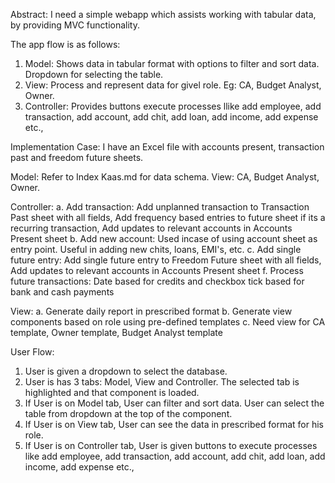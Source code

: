 Abstract:
I need a simple webapp which assists working with tabular data, by providing MVC functionality.

The app flow is as follows:
1. Model: Shows data in tabular format with options to filter and sort data. Dropdown for selecting the table.
2. View: Process and represent data for givel role. Eg: CA, Budget Analyst, Owner. 
3. Controller: Provides buttons execute processes llike add employee, add transaction, add account, add chit, add loan, add income, add expense etc.,

Implementation Case:
I have an Excel file with accounts present, transaction past and freedom future sheets.

Model: Refer to Index Kaas.md for data schema.
View: CA, Budget Analyst, Owner. 

Controller: 
a. Add transaction: Add unplanned transaction to Transaction Past sheet with all fields, Add frequency based entries to future sheet if its a recurring transaction, Add updates to relevant accounts in Accounts Present sheet
b. Add new account: Used incase of using account sheet as entry point. Useful in adding new chits, loans, EMI's, etc.
c. Add single future entry: Add single future entry to Freedom Future sheet with all fields, Add updates to relevant accounts in Accounts Present sheet
f. Process future transactions: Date based for credits and checkbox tick based for bank and cash payments

View:
a. Generate daily report in prescribed format
b. Generate view components based on role using pre-defined templates
c. Need view for CA template, Owner template, Budget Analyst template

User Flow:
1. User is given a dropdown to select the database.
2. User is has 3 tabs: Model, View and Controller. The selected tab is highlighted and that component is loaded.
3. If User is on Model tab, User can filter and sort data. User can select the table from dropdown at the top of the component.
4. If User is on View tab, User can see the data in prescribed format for his role.
5. If User is on Controller tab, User is given buttons to execute processes like add employee, add transaction, add account, add chit, add loan, add income, add expense etc.,


